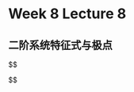 <!--
 * @Author: Frank Chu
 * @Date: 2022-10-18 18:59:14
 * @LastEditors: Frank Chu
 * @LastEditTime: 2022-10-18 18:59:44
 * @FilePath: /EE/Automatic-Control-Principles/week7.md
 * @Description: 
 * 
 * Copyright (c) 2022 by Frank Chu, All Rights Reserved. 
-->

# Week 8 Lecture 8

## 二阶系统特征式与极点

$$

$$

